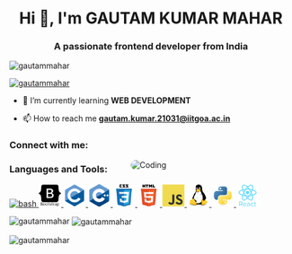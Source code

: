 <h1 align="center">Hi 👋, I'm GAUTAM KUMAR MAHAR</h1>
<h3 align="center">A passionate frontend developer from India</h3>

<p align="left"> <img src="https://komarev.com/ghpvc/?username=gautammahar&label=Profile%20views&color=0e75b6&style=flat" alt="gautammahar" /> </p>

<p align="left"> <a href="https://github.com/ryo-ma/github-profile-trophy"><img src="https://github-profile-trophy.vercel.app/?username=gautammahar" alt="gautammahar" /></a> </p>

- 🌱 I’m currently learning **WEB DEVELOPMENT**

- 📫 How to reach me **gautam.kumar.21031@iitgoa.ac.in**

<h3 align="left">Connect with me:</h3>
<p align="left">
</p>
<img align="right" alt="Coding"  style="border-radius:1rem;width:30vw;" src="https://i.pinimg.com/originals/18/a4/94/18a4949fc9c8067172d3b96e302e7097.gif">
<h3 align="left">Languages and Tools:</h3>
<p align="left"> <a href="https://www.gnu.org/software/bash/" target="_blank" rel="noreferrer"> <img src="https://www.vectorlogo.zone/logos/gnu_bash/gnu_bash-icon.svg" alt="bash" width="40" height="40"/> </a> <a href="https://getbootstrap.com" target="_blank" rel="noreferrer"> <img src="https://raw.githubusercontent.com/devicons/devicon/master/icons/bootstrap/bootstrap-plain-wordmark.svg" alt="bootstrap" width="40" height="40"/> </a> <a href="https://www.cprogramming.com/" target="_blank" rel="noreferrer"> <img src="https://raw.githubusercontent.com/devicons/devicon/master/icons/c/c-original.svg" alt="c" width="40" height="40"/> </a> <a href="https://www.w3schools.com/cpp/" target="_blank" rel="noreferrer"> <img src="https://raw.githubusercontent.com/devicons/devicon/master/icons/cplusplus/cplusplus-original.svg" alt="cplusplus" width="40" height="40"/> </a> <a href="https://www.w3schools.com/css/" target="_blank" rel="noreferrer"> <img src="https://raw.githubusercontent.com/devicons/devicon/master/icons/css3/css3-original-wordmark.svg" alt="css3" width="40" height="40"/> </a> <a href="https://www.w3.org/html/" target="_blank" rel="noreferrer"> <img src="https://raw.githubusercontent.com/devicons/devicon/master/icons/html5/html5-original-wordmark.svg" alt="html5" width="40" height="40"/> </a> <a href="https://developer.mozilla.org/en-US/docs/Web/JavaScript" target="_blank" rel="noreferrer"> <img src="https://raw.githubusercontent.com/devicons/devicon/master/icons/javascript/javascript-original.svg" alt="javascript" width="40" height="40"/> </a> <a href="https://www.linux.org/" target="_blank" rel="noreferrer"> <img src="https://raw.githubusercontent.com/devicons/devicon/master/icons/linux/linux-original.svg" alt="linux" width="40" height="40"/> </a> <a href="https://www.python.org" target="_blank" rel="noreferrer"> <img src="https://raw.githubusercontent.com/devicons/devicon/master/icons/python/python-original.svg" alt="python" width="40" height="40"/> </a> <a href="https://reactjs.org/" target="_blank" rel="noreferrer"> <img src="https://raw.githubusercontent.com/devicons/devicon/master/icons/react/react-original-wordmark.svg" alt="react" width="40" height="40"/> </a> </p>

<p><img align="left" src="https://github-readme-stats.vercel.app/api/top-langs?username=gautammahar&show_icons=true&locale=en&layout=compact" alt="gautammahar" /></p>

<p>&nbsp;<img align="center" src="https://github-readme-stats.vercel.app/api?username=gautammahar&show_icons=true&locale=en" alt="gautammahar" /></p>

<p><img align="center" src="https://github-readme-streak-stats.herokuapp.com/?user=gautammahar&" alt="gautammahar" /></p>
